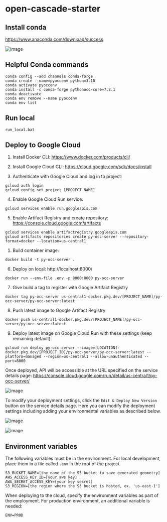 # open-cascade-starter

## Install conda

https://www.anaconda.com/download/success

![image](https://github.com/user-attachments/assets/60114f0d-bf04-40b7-b989-85fc4945655a)

## Helpful Conda commands

```
conda config --add channels conda-forge
conda create --name=pyoccenv python=3.10
conda activate pyoccenv
conda install -c conda-forge pythonocc-core=7.8.1
conda deactivate
conda env remove --name pyoccenv
conda env list
```

## Run local

```
run_local.bat
```

## Deploy to Google Cloud

1. Install Docker CLI: https://www.docker.com/products/cli/

2. Install Google Cloud CLI: https://cloud.google.com/sdk/docs/install

3. Authenticate with Google Cloud and log in to project:

```
gcloud auth login
gcloud config set project [PROJECT_NAME]
```

4. Enable Google Cloud Run service:

```
gcloud services enable run.googleapis.com
```

5. Enable Artifact Registry and create repository: https://console.cloud.google.com/artifacts

```
gcloud services enable artifactregistry.googleapis.com
gcloud artifacts repositories create py-occ-server --repository-format=docker --location=us-central1
```

1. Build container image:

```
docker build -t py-occ-server .
```

6. Deploy on local: http://localhost:8000/

```
docker run --env-file .env -p 8000:8000 py-occ-server
```

7. Give build a tag to register with Google Artifact Registry

```
docker tag py-occ-server us-central1-docker.pkg.dev/[PROJECT_NAME]/py-occ-server/py-occ-server:latest
```

8. Push latest image to Google Artifact Registry

```
docker push us-central1-docker.pkg.dev/[PROJECT_NAME]/py-occ-server/py-occ-server:latest
```

9. Deploy latest image on Google Cloud Run with these settings (keep remaining default):

```
gcloud run deploy py-occ-server --image=[LOCATION]-docker.pkg.dev/[PROJECT_ID]/py-occ-server/py-occ-server:latest --platform=managed --region=us-central1 --allow-unauthenticated --port=8000
```

Once deployed, API will be accessible at the URL specified on the service details page: https://console.cloud.google.com/run/detail/us-central1/py-occ-server/

![image](https://github.com/user-attachments/assets/549f8500-0887-4603-bb6d-790b956380d6)

To modify your deployment settings, click the `Edit & Deploy New Version` button on the service details page. Here you can modify the deployment settings including adding your environmental variables as described below.

![image](https://github.com/user-attachments/assets/ef3081a4-55b6-47ad-aef0-69678fd55c3e)

![image](https://github.com/user-attachments/assets/369adf18-5c98-4658-b979-60b97af064cb)

## Environment variables

The following variables must be in the environment. For local development, place them in a file called `.env` in the root of the project.

```
S3_BUCKET_NAME=[the name of the S3 bucket to save generated geometry]
AWS_ACCESS_KEY_ID=[your aws key]
AWS_SECRET_ACCESS_KEY=[your key secret]
S3_REGION=[the region where the S3 bucket is hosted, ex. 'us-east-1']
```

When deploying to the cloud, specify the environment variables as part of the employment. For production environment, an additional variable is needed:

```
ENV=PROD
```
